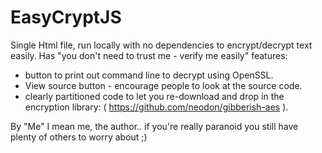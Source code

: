 EasyCryptJS
===========

Single Html file, run locally with no dependencies to encrypt/decrypt text easily. 
Has "you don't need to trust me - verify me easily" features:
- button to print out command line to decrypt using OpenSSL.
- View source button - encourage people to look at the source code.
- clearly partitioned code to let you re-download and drop in the encryption library: 
  ( https://github.com/neodon/gibberish-aes ).

By "Me" I mean me, the author..  if you're really paranoid you still have plenty of others to worry about ;)

